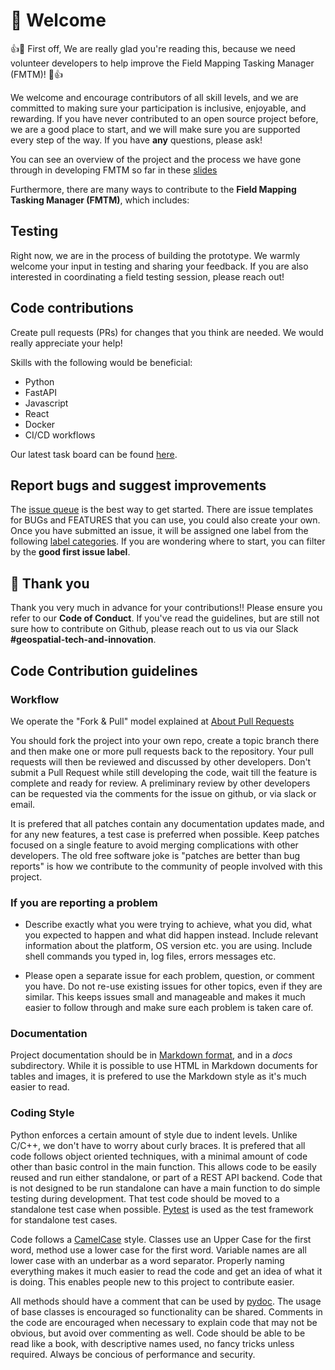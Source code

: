 # 🤗 Welcome

:+1::tada: First off, We are really glad you're reading this, because we need
volunteer developers to help improve the Field Mapping Tasking Manager (FMTM)!
:tada::+1:

We welcome and encourage contributors of all skill levels, and we are committed
to making sure your participation is inclusive, enjoyable, and rewarding. If
you have never contributed to an open source project before, we are a good
place to start, and we will make sure you are supported every step of the way.
If you have **any** questions, please ask!

You can see an overview of the project and the process we have gone through in
developing FMTM so far in these
[slides][1]

Furthermore, there are many ways to contribute to the
**Field Mapping Tasking Manager (FMTM)**, which includes:

## Testing

Right now, we are in the process of building the prototype. We warmly welcome
your input in testing and sharing your feedback. If you are also interested in
coordinating a field testing session, please reach out!

## Code contributions

Create pull requests (PRs) for changes that you think are needed. We would
really appreciate your help!

Skills with the following would be beneficial:

- Python
- FastAPI
- Javascript
- React
- Docker
- CI/CD workflows

Our latest task board can be found
[here][2].

## Report bugs and suggest improvements

The [issue queue][3] is the best way to get
started. There are issue templates for BUGs and FEATURES that you can use, you
could also create your own. Once you have submitted an issue, it will be
assigned one label from the following
[label categories][4].
If you are wondering where to start, you can filter by the
**good first issue label**.

## :handshake: Thank you

Thank you very much in advance for your contributions!! Please ensure you refer
to our **Code of Conduct**.
If you've read the guidelines, but are still not sure how to contribute on
Github, please reach out to us via our Slack **#geospatial-tech-and-innovation**.

## Code Contribution guidelines

### Workflow

We operate the "Fork & Pull" model explained at [About Pull Requests][5]

You should fork the project into your own repo, create a topic branch
there and then make one or more pull requests back to the repository.
Your pull requests will then be reviewed and discussed by other
developers. Don't submit a Pull Request while still developing the
code, wait till the feature is complete and ready for review. A
preliminary review by other developers can be requested via the
comments for the issue on github, or via slack or email.

It is prefered that all patches contain any documentation
updates made, and for any new features, a test case is preferred when
possible. Keep patches focused on a single feature to avoid merging
complications with other developers. The old free software joke is
"patches are better than bug reports" is how we contribute to the
community of people involved with this project.

### If you are reporting a problem

- Describe exactly what you were trying to achieve, what you did, what you
  expected to happen and what did happen instead. Include relevant information
  about the platform, OS version etc. you are using. Include shell commands you
  typed in, log files, errors messages etc.

- Please open a separate issue for each problem, question, or comment you have.
  Do not re-use existing issues for other topics, even if they are similar. This
  keeps issues small and manageable and makes it much easier to follow through
  and make sure each problem is taken care of.

### Documentation

Project documentation should be in [Markdown format][6], and in a _docs_
subdirectory. While it is possible to use HTML in Markdown documents
for tables and images, it is prefered to use the Markdown style as
it's much easier to read.

### Coding Style

Python enforces a certain amount of style due to indent levels. Unlike
C/C++, we don't have to worry about curly braces. It is prefered that
all code follows object oriented techniques, with a minimal amount of
code other than basic control in the main function. This allows code
to be easily reused and run either standalone, or part of a REST API
backend. Code that is not designed to be run standalone can have a
main function to do simple testing during development. That test code
should be moved to a standalone test case when possible.
[Pytest][7] is used as the test framework for
standalone test cases.

Code follows a [CamelCase][8]
style. Classes use an Upper Case for the first word, method use a
lower case for the first word. Variable names are all lower case with
an underbar as a word separator. Properly naming everything makes it
much easier to read the code and get an idea of what it is doing. This
enables people new to this project to contribute easier.

All methods should have a comment that can be used by
[pydoc][9]. The usage of
base classes is encouraged so functionality can be shared. Comments in
the code are encouraged when necessary to explain code that may not be
obvious, but avoid over commenting as well. Code should be able to be
read like a book, with descriptive names used, no fancy tricks unless
required. Always be concious of performance and security.


[1]: https://docs.google.com/presentation/d/1UrBG1X4MXwVd8Ps498FDlAYvesIailjjPPJfR_B4SUs/edit#slide=id.g15c1f409958_0_0 "slides"
[2]: https://github.com/orgs/hotosm/projects/22 "Our latest task board"
[3]: https://github.com/hotosm/fmtm/issues "issue queue"
[4]: https://github.com/hotosm/fmtm/labels "label categories"
[5]: https://help.github.com/articles/about-pull-requests/ "About Pull Requests"
[6]: https://www.markdownguide.org/ "Markdown format"
[7]: https://pytest.org/ "Pytest"
[8]: https://en.wikipedia.org/wiki/Camel_case "CamelCase"
[9]: https://docs.python.org/3/library/pydoc.html "pydoc"